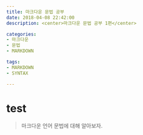 ```yaml
---
title: 마크다운 문법 공부
date: 2018-04-08 22:42:00
description: <center>마크다운 문법 공부 1편</center>

categories:
- 마크다운
- 문법
- MARKDOWN

tags:
- MARKDOWN
- SYNTAX

---
```


# test

<!-- more -->

>마크다운 언어 문법에 대해 알아보자.
